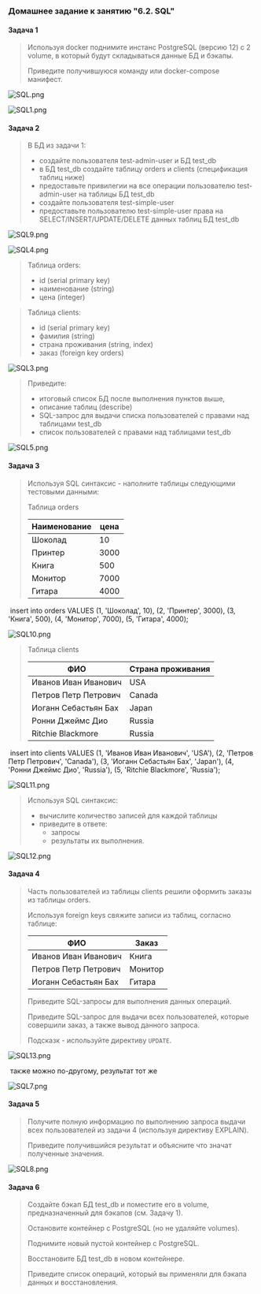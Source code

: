 ### Домашнее задание к занятию "6.2. SQL"

#### Задача 1

> Используя docker поднимите инстанс PostgreSQL (версию 12) c 2 volume, в который будут складываться данные БД и бэкапы.
>
> Приведите получившуюся команду или docker-compose манифест.

![SQL.png](https://github.com/tsteplova/devops-netology/blob/fix/SQL.png?raw=true)

![SQL1.png](https://github.com/tsteplova/devops-netology/blob/fix/SQL1.png?raw=true)

#### Задача 2

> В БД из задачи 1:
>
> - создайте пользователя test-admin-user и БД test_db
> - в БД test_db создайте таблицу orders и clients (спeцификация таблиц ниже)
> - предоставьте привилегии на все операции пользователю test-admin-user на таблицы БД test_db
> - создайте пользователя test-simple-user
> - предоставьте пользователю test-simple-user права на SELECT/INSERT/UPDATE/DELETE данных таблиц БД test_db

![SQL9.png](https://github.com/tsteplova/devops-netology/blob/fix/SQL9.png?raw=true)

![SQL4.png](https://github.com/tsteplova/devops-netology/blob/fix/SQL4.png?raw=true)

> Таблица orders:
>
> - id (serial primary key)
> - наименование (string)
> - цена (integer)

> Таблица clients:
>
> - id (serial primary key)
> - фамилия (string)
> - страна проживания (string, index)
> - заказ (foreign key orders)

![SQL3.png](https://github.com/tsteplova/devops-netology/blob/fix/SQL3.png?raw=true)

> Приведите:
>
> - итоговый список БД после выполнения пунктов выше,
> - описание таблиц (describe)
> - SQL-запрос для выдачи списка пользователей с правами над таблицами test_db
> - список пользователей с правами над таблицами test_db

![SQL5.png](https://github.com/tsteplova/devops-netology/blob/fix/SQL5.png?raw=true)

#### Задача 3

> Используя SQL синтаксис - наполните таблицы следующими тестовыми данными:
>
> Таблица orders
>
> | Наименование | цена |
> | ------------ | ---- |
> | Шоколад      | 10   |
> | Принтер      | 3000 |
> | Книга        | 500  |
> | Монитор      | 7000 |
> | Гитара       | 4000 |

​     insert into orders VALUES (1, 'Шоколад', 10), (2, 'Принтер', 3000), (3, 'Книга', 500), (4, 'Монитор', 7000), (5, 'Гитара', 4000);

![SQL10.png](https://github.com/tsteplova/devops-netology/blob/fix/SQL10.png?raw=true)

> Таблица clients
>
> | ФИО                  | Страна проживания |
> | -------------------- | ----------------- |
> | Иванов Иван Иванович | USA               |
> | Петров Петр Петрович | Canada            |
> | Иоганн Себастьян Бах | Japan             |
> | Ронни Джеймс Дио     | Russia            |
> | Ritchie Blackmore    | Russia            |

​     insert into clients VALUES (1, 'Иванов Иван Иванович', 'USA'), (2, 'Петров Петр Петрович', 'Canada'), (3, 'Иоганн Себастьян Бах', 'Japan'), (4, 'Ронни Джеймс Дио', 'Russia'), (5, 'Ritchie Blackmore', 'Russia');

![SQL11.png](https://github.com/tsteplova/devops-netology/blob/fix/SQL11.png?raw=true)

> Используя SQL синтаксис:
>
> - вычислите количество записей для каждой таблицы
> - приведите в ответе:
>   - запросы
>   - результаты их выполнения.

![SQL12.png](https://github.com/tsteplova/devops-netology/blob/fix/SQL12.png?raw=true)

#### Задача 4

> Часть пользователей из таблицы clients решили оформить заказы из таблицы orders.
>
> Используя foreign keys свяжите записи из таблиц, согласно таблице:
>
> | ФИО                  | Заказ   |
> | -------------------- | ------- |
> | Иванов Иван Иванович | Книга   |
> | Петров Петр Петрович | Монитор |
> | Иоганн Себастьян Бах | Гитара  |
>
> Приведите SQL-запросы для выполнения данных операций.
>
> Приведите SQL-запрос для выдачи всех пользователей, которые совершили заказ, а также вывод данного запроса.
>
> Подсказк - используйте директиву `UPDATE`.

![SQL13.png](https://github.com/tsteplova/devops-netology/blob/fix/SQL13.png?raw=true)

​      также можно по-другому, результат тот же

![SQL7.png](https://github.com/tsteplova/devops-netology/blob/fix/SQL7.png?raw=true)

#### Задача 5

> Получите полную информацию по выполнению запроса выдачи всех пользователей из задачи 4 (используя директиву EXPLAIN).
>
> Приведите получившийся результат и объясните что значат полученные значения.

![SQL8.png](https://github.com/tsteplova/devops-netology/blob/fix/SQL8.png?raw=true)





#### Задача 6

> Создайте бэкап БД test_db и поместите его в volume, предназначенный для бэкапов (см. Задачу 1).
>
> Остановите контейнер с PostgreSQL (но не удаляйте volumes).
>
> Поднимите новый пустой контейнер с PostgreSQL.
>
> Восстановите БД test_db в новом контейнере.
>
> Приведите список операций, который вы применяли для бэкапа данных и восстановления.







